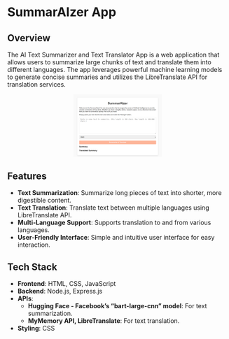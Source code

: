 # SummarAIzer App

## Overview

The AI Text Summarizer and Text Translator App is a web application that allows users to summarize large chunks of text and translate them into different languages. The app leverages powerful machine learning models to generate concise summaries and utilizes the LibreTranslate API for translation services.

<p align="center">
<img src="SummarAIzer.png" width="40%">
</p>

## Features

- **Text Summarization**: Summarize long pieces of text into shorter, more digestible content.
- **Text Translation**: Translate text between multiple languages using LibreTranslate API.
- **Multi-Language Support**: Supports translation to and from various languages.
- **User-Friendly Interface**: Simple and intuitive user interface for easy interaction.

## Tech Stack

- **Frontend**: HTML, CSS, JavaScript
- **Backend**: Node.js, Express.js
- **APIs**:
  - **Hugging Face - Facebook’s “bart-large-cnn” model**: For text summarization.
  - **MyMemory API, LibreTranslate**: For text translation.
- **Styling**: CSS
